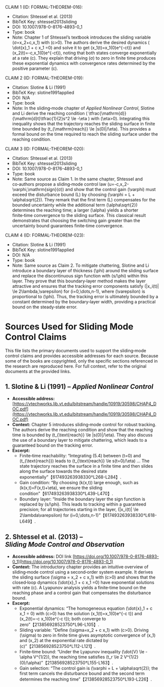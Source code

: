 















CLAIM 1 (ID: FORMAL-THEOREM-016):

- Citation: Shtessel et al. (2013)
- BibTeX Key: shtessel2013sliding
- DOI: 10.1007/978-0-8176-4893-0_1
- Type: book
- Note: Chapter 1 of Shtessel’s textbook introduces the sliding variable (σ=x_2+c,x_1) with (c>0).  The authors derive the desired dynamics ( \dot{x}_1 + c x_1 =0) and solve it to get (x_1(t)=x_1(0)e^{-ct}) and (x_2(t)=-c,x_1(0)e^{-ct}), noting that both states converge exponentially at a rate (c).  They explain that driving (σ) to zero in finite time produces these exponential dynamics with convergence rates determined by the positive parameter (c).

CLAIM 2 (ID: FORMAL-THEOREM-019):

- Citation: Slotine & Li (1991)
- BibTeX Key: slotine1991applied
- DOI: N/A
- Type: book
- Note: In the sliding‑mode chapter of *Applied Nonlinear Control*, Slotine and Li derive the reaching condition ( \tfrac{\mathrm{d}}{\mathrm{d}t}\tfrac{1}{2}s^2 \le -\eta ) with (\eta>0).  Integrating this inequality shows that the trajectory reaches the sliding surface in finite time bounded by (t_{\mathrm{reach}} \le |s(0)|/\eta).  This provides a formal bound on the time required to reach the sliding surface under the reaching condition.

CLAIM 3 (ID: FORMAL-THEOREM-020):

- Citation: Shtessel et al. (2013)
- BibTeX Key: shtessel2013sliding
- DOI: 10.1007/978-0-8176-4893-0_1
- Type: book
- Note: Same source as Claim 1. In the same chapter, Shtessel and co‑authors propose a sliding‑mode control law (u=-c,x_2-\varphi,\mathrm{sign}(σ)) and show that the control gain (\varphi) must exceed the disturbance bound (L) by choosing (\varphi = L + \alpha\sqrt{2}).  They remark that the first term (L) compensates for the bounded uncertainty while the additional term (\alpha\sqrt{2}) determines the reaching time; a larger (\alpha) yields a shorter finite‑time convergence to the sliding surface.  This classical result demonstrates that choosing the switching gain greater than the uncertainty bound guarantees finite‑time convergence.

CLAIM 4 (ID: FORMAL-THEOREM-023):

- Citation: Slotine & Li (1991)
- BibTeX Key: slotine1991applied
- DOI: N/A
- Type: book
- Note: Same source as Claim 2. To mitigate chattering, Slotine and Li introduce a boundary layer of thickness (\phi) around the sliding surface and replace the discontinuous sign function with (s/\phi) within this layer.  They prove that this boundary‑layer method makes the layer attractive and ensures that the tracking error components satisfy (|x_i(t)| \le 2\lambda,\varepsilon) for (i=0,\dots,n-1), where (\varepsilon) is proportional to (\phi).  Thus, the tracking error is ultimately bounded by a constant determined by the boundary‑layer width, providing a practical bound on the steady‑state error.



# Sources Used for Sliding Mode Control Claims

This file lists the primary documents used to support the sliding‑mode control claims and provides accessible addresses for each source.  Because some of the books are copyrighted, only the specific sections referenced in the research are reproduced here.  For full context, refer to the original documents at the provided links.

## 1. Slotine & Li (1991) – *Applied Nonlinear Control*

- **Accessible address:** [https://vtechworks.lib.vt.edu/bitstream/handle/10919/30598/CHAP4_DOC.pdf](https://vtechworks.lib.vt.edu/bitstream/handle/10919/30598/CHAP4_DOC.pdf)
- **Context:** Chapter 5 introduces sliding‑mode control for robust tracking.  The authors derive the reaching condition and show that the reaching time is bounded by \(t_{\text{reach}} \le |s(0)|/\eta\).  They also discuss the use of a boundary layer to mitigate chattering, which leads to a guaranteed bound on the tracking error.
- **Excerpt:**
  - Finite‑time reachability: “Integrating (5.4) between \(t=0\) and \(t_{\text{reach}}\) leads to \(t_{\text{reach}} \le s(t=0)/\eta\) … The state trajectory reaches the surface in a finite time and then slides along the surface towards the desired state exponentially”【617493263938330†L268-L284】.
  - Gain condition: “By choosing \(k(x,t)\) large enough, such as \(k(x,t)=F(x,t)+\eta\), we ensure the sliding condition”【617493263938330†L439-L470】.
  - Boundary layer: “Inside the boundary layer the sign function is replaced by \(s/\phi\).  This leads to tracking within a guaranteed precision; for all trajectories starting in the layer, \(|x_i(t)| \le 2\lambda\varepsilon\) for \(i=0,\dots,n-1\)”【617493263938330†L618-L649】.

## 2. Shtessel et al. (2013) – *Sliding Mode Control and Observation*

- **Accessible address:** DOI link [https://doi.org/10.1007/978-0-8176-4893-0_1](https://doi.org/10.1007/978-0-8176-4893-0_1)
- **Context:** The introductory chapter provides an intuitive overview of sliding‑mode control using a second‑order system example.  It derives the sliding surface \(\sigma = x_2 + c x_1\) with \(c>0\) and shows that the closed‑loop dynamics \(\dot{x}_1 + c x_1 =0\) have exponential solutions with rate \(c\).  A Lyapunov analysis yields a finite‑time bound on the reaching phase and a control gain that compensates the disturbance bound.
- **Excerpt:**
  - Exponential dynamics: “The homogeneous equation \(\dot{x}_1 + c x_1 = 0\) with \(c>0\) has the solution \(x_1(t)=x_1(0)e^{-c t}\) and \(x_2(t)=-c x_1(0)e^{-c t}\); both converge to zero”【213856928523750†L96-L105】.
  - Sliding variable: “Define \(\sigma=x_2 + c x_1\) with \(c>0\). Driving \(\sigma\) to zero in finite time gives asymptotic convergence of \(x_1\) and \(x_2\) at the exponential rate dictated by \(c\)”【213856928523750†L112-L121】.
  - Finite‑time bound: “Under the Lyapunov inequality \(\dot{V} \le -\alpha V^{1/2}\), the reaching time satisfies \(t_r \le 2 V^{1/2}(0)/\alpha\)”【213856928523750†L155-L163】.
  - Gain selection: “The control gain is \(\varphi = L + \alpha\sqrt{2}\); the first term cancels the disturbance bound and the second term determines the reaching time”【213856928523750†L193-L226】.

